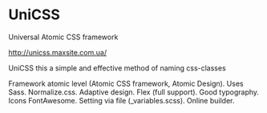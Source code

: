 UniCSS 
===========

Universal Atomic CSS framework

http://unicss.maxsite.com.ua/

UniCSS this a simple and effective method of naming css-classes

Framework atomic level (Atomic CSS framework, Atomic Design). Uses Sass. Normalize.css. Adaptive design. Flex (full support). Good typography. Icons FontAwesome. Setting via file (_variables.scss). Online builder.

